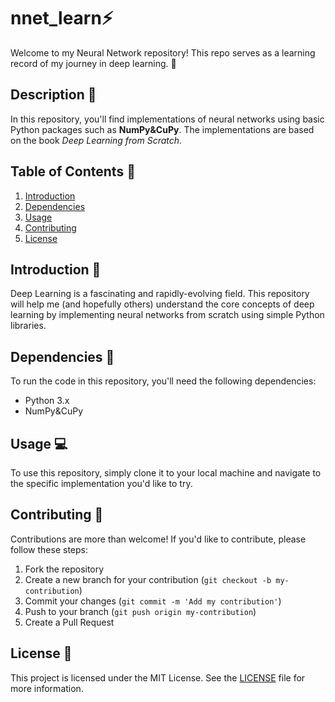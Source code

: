 # nnet_learn:zap:

Welcome to my Neural Network repository! This repo serves as a learning record of my journey in deep learning. :memo:

## Description :page_facing_up:

In this repository, you'll find implementations of neural networks using basic Python packages such as **NumPy&CuPy**. The implementations are based on the book *Deep Learning from Scratch*.

## Table of Contents :bookmark_tabs:

1. [Introduction](#introduction)
2. [Dependencies](#dependencies)
3. [Usage](#usage)
4. [Contributing](#contributing)
5. [License](#license)

## Introduction :raising_hand:

Deep Learning is a fascinating and rapidly-evolving field. This repository will help me (and hopefully others) understand the core concepts of deep learning by implementing neural networks from scratch using simple Python libraries.

## Dependencies :wrench:

To run the code in this repository, you'll need the following dependencies:

- Python 3.x
- NumPy&CuPy

## Usage :computer:

To use this repository, simply clone it to your local machine and navigate to the specific implementation you'd like to try.


## Contributing :handshake:

Contributions are more than welcome! If you'd like to contribute, please follow these steps:

1. Fork the repository
2. Create a new branch for your contribution (`git checkout -b my-contribution`)
3. Commit your changes (`git commit -m 'Add my contribution'`)
4. Push to your branch (`git push origin my-contribution`)
5. Create a Pull Request

## License :scroll:

This project is licensed under the MIT License. See the [LICENSE](LICENSE) file for more information.
